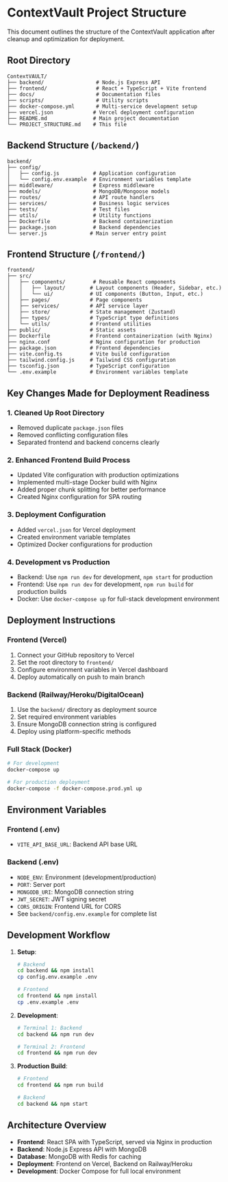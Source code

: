 # ContextVault Project Structure

This document outlines the structure of the ContextVault application after cleanup and optimization for deployment.

## Root Directory
```
ContextVAULT/
├── backend/                 # Node.js Express API
├── frontend/                # React + TypeScript + Vite frontend
├── docs/                    # Documentation files
├── scripts/                 # Utility scripts
├── docker-compose.yml       # Multi-service development setup
├── vercel.json             # Vercel deployment configuration
├── README.md               # Main project documentation
└── PROJECT_STRUCTURE.md    # This file
```

## Backend Structure (`/backend/`)
```
backend/
├── config/
│   ├── config.js           # Application configuration
│   └── config.env.example  # Environment variables template
├── middleware/             # Express middleware
├── models/                 # MongoDB/Mongoose models
├── routes/                 # API route handlers
├── services/               # Business logic services
├── tests/                  # Test files
├── utils/                  # Utility functions
├── Dockerfile              # Backend containerization
├── package.json            # Backend dependencies
└── server.js              # Main server entry point
```

## Frontend Structure (`/frontend/`)
```
frontend/
├── src/
│   ├── components/         # Reusable React components
│   │   ├── layout/        # Layout components (Header, Sidebar, etc.)
│   │   └── ui/            # UI components (Button, Input, etc.)
│   ├── pages/             # Page components
│   ├── services/          # API service layer
│   ├── store/             # State management (Zustand)
│   ├── types/             # TypeScript type definitions
│   └── utils/             # Frontend utilities
├── public/                # Static assets
├── Dockerfile             # Frontend containerization (with Nginx)
├── nginx.conf             # Nginx configuration for production
├── package.json           # Frontend dependencies
├── vite.config.ts         # Vite build configuration
├── tailwind.config.js     # Tailwind CSS configuration
├── tsconfig.json          # TypeScript configuration
└── .env.example           # Environment variables template
```

## Key Changes Made for Deployment Readiness

### 1. Cleaned Up Root Directory
- Removed duplicate `package.json` files
- Removed conflicting configuration files
- Separated frontend and backend concerns clearly

### 2. Enhanced Frontend Build Process
- Updated Vite configuration with production optimizations
- Implemented multi-stage Docker build with Nginx
- Added proper chunk splitting for better performance
- Created Nginx configuration for SPA routing

### 3. Deployment Configuration
- Added `vercel.json` for Vercel deployment
- Created environment variable templates
- Optimized Docker configurations for production

### 4. Development vs Production
- Backend: Use `npm run dev` for development, `npm start` for production
- Frontend: Use `npm run dev` for development, `npm run build` for production builds
- Docker: Use `docker-compose up` for full-stack development environment

## Deployment Instructions

### Frontend (Vercel)
1. Connect your GitHub repository to Vercel
2. Set the root directory to `frontend/`
3. Configure environment variables in Vercel dashboard
4. Deploy automatically on push to main branch

### Backend (Railway/Heroku/DigitalOcean)
1. Use the `backend/` directory as deployment source
2. Set required environment variables
3. Ensure MongoDB connection string is configured
4. Deploy using platform-specific methods

### Full Stack (Docker)
```bash
# For development
docker-compose up

# For production deployment
docker-compose -f docker-compose.prod.yml up
```

## Environment Variables

### Frontend (.env)
- `VITE_API_BASE_URL`: Backend API base URL

### Backend (.env)
- `NODE_ENV`: Environment (development/production)
- `PORT`: Server port
- `MONGODB_URI`: MongoDB connection string
- `JWT_SECRET`: JWT signing secret
- `CORS_ORIGIN`: Frontend URL for CORS
- See `backend/config.env.example` for complete list

## Development Workflow

1. **Setup**:
   ```bash
   # Backend
   cd backend && npm install
   cp config.env.example .env
   
   # Frontend
   cd frontend && npm install
   cp .env.example .env
   ```

2. **Development**:
   ```bash
   # Terminal 1: Backend
   cd backend && npm run dev
   
   # Terminal 2: Frontend
   cd frontend && npm run dev
   ```

3. **Production Build**:
   ```bash
   # Frontend
   cd frontend && npm run build
   
   # Backend
   cd backend && npm start
   ```

## Architecture Overview

- **Frontend**: React SPA with TypeScript, served via Nginx in production
- **Backend**: Node.js Express API with MongoDB
- **Database**: MongoDB with Redis for caching
- **Deployment**: Frontend on Vercel, Backend on Railway/Heroku
- **Development**: Docker Compose for full local environment 